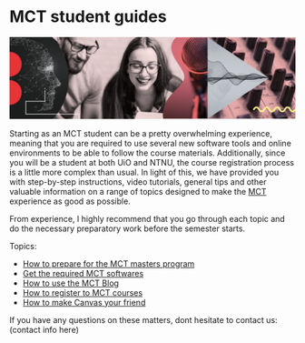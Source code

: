 # MCT student guides

![mct-banner](assets/img/mct-banner.png)

Starting as an MCT student can be a pretty overwhelming experience, meaning that you are required to use several new software tools and online environments to be able to follow the course materials. Additionally, since you will be a student at both UiO and NTNU, the course registration process is a little more complex than usual. In light of this, we have provided you with step-by-step instructions, video tutorials, general tips and other valuable information on a range of topics designed to make the [MCT](https://www.uio.no/english/studies/programmes/mct-master/) experience as good as possible.

From experience, I highly recommend that you go through each topic and do the necessary preparatory work before the semester starts.

Topics:
* [How to prepare for the MCT masters program](https://github.com/MCT-master/Guides/wiki/How-to-prepare-for-the-MCT-masters-program)
* [Get the required MCT softwares](https://github.com/MCT-master/Guides/wiki/Required-MCT-software)
* [How to use the MCT Blog](https://github.com/MCT-master/Guides/wiki/How-to-use-the-MCT-Blog)
* [How to register to MCT courses](https://github.com/MCT-master/Guides/wiki/How-to-register-to-MCT-courses)
* [How to make Canvas your friend](https://github.com/MCT-master/Guides/wiki/Setting-up-Canvas)

If you have any questions on these matters, dont hesitate to contact us:
(contact info here)
